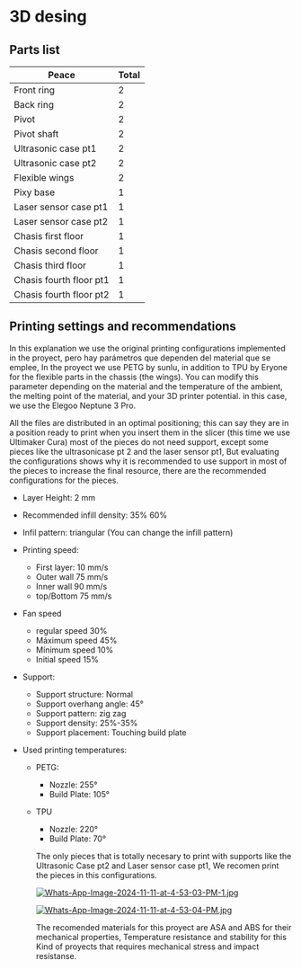 # 3D desing

## Parts list
| Peace                          | Total    |
|--------------------------------|----------|
| Front ring                     | 2        |
| Back ring                      | 2        |
| Pivot                          | 2        |
| Pivot shaft                    | 2        |
| Ultrasonic case pt1            | 2        |
| Ultrasonic case pt2            | 2        |
| Flexible wings                 | 2        |
| Pixy base                      | 1        |
| Laser sensor case pt1          | 1        |
| Laser sensor case pt2          | 1        |
| Chasis first floor             | 1        |
| Chasis second floor            | 1        |
| Chasis third floor             | 1        |
| Chasis fourth floor pt1        | 1        |
| Chasis fourth floor pt2        | 1        |

## Printing settings and recommendations

In this explanation we use the original printing configurations implemented in the proyect, pero hay parámetros que dependen del material que se emplee, In the proyect we use PETG by sunlu, in addition to TPU by Eryone for the flexible parts in the chassis (the wings). You can modify this parameter depending on the material and the temperature of the ambient, the melting point of the material, and your 3D printer potential. in this case, we use the Elegoo Neptune 3 Pro.

All the files are distributed in an optimal positioning; this can say they are in a position ready to print when you insert them in the slicer (this time we use Ultimaker Cura) most of the pieces do not need support, except some pieces like the ultrasonicase pt 2 and the laser sensor pt1, But evaluating the configurations shows why it is recommended to use support in most of the pieces to increase the final resource, there are the recommended configurations for the pieces.

- Layer Height: 2 mm
- Recommended infill density: 35% 60% 
- Infil pattern: triangular (You can change the infill pattern)

- Printing speed: 
    - First layer: 10 mm/s
    - Outer wall 75 mm/s
    - Inner wall 90 mm/s
    - top/Bottom 75 mm/s

- Fan speed
    - regular speed 30%
    - Máximum speed 45%
    - Mínimum speed 10%
    - Initial speed 15%

- Support:
    - Support structure: Normal
    - Support overhang angle: 45°
    - Support pattern: zig zag
    - Support density: 25%-35%
    - Support placement: Touching build plate

- Used printing temperatures: 
    - PETG:
        - Nozzle: 255°
        - Build Plate: 105°
    - TPU
        - Nozzle: 220°
        - Build Plate: 70°

        The only pieces that is totally necesary to print with supports like the Ultrasonic Case pt2 and Laser sensor case pt1, We recomen print the pieces in this configurations.

        [![Whats-App-Image-2024-11-11-at-4-53-03-PM-1.jpg](https://i.postimg.cc/mrKMqxyG/Whats-App-Image-2024-11-11-at-4-53-03-PM-1.jpg)](https://postimg.cc/gwqnXT7M)

        [![Whats-App-Image-2024-11-11-at-4-53-04-PM.jpg](https://i.postimg.cc/kg1WQRVG/Whats-App-Image-2024-11-11-at-4-53-04-PM.jpg)](https://postimg.cc/HrMJHx91)

        The recomended materials for this proyect are ASA and ABS for their mechanical properties, Temperature resistance and stability for this Kind of proyects that requires mechanical stress and impact resístanse.